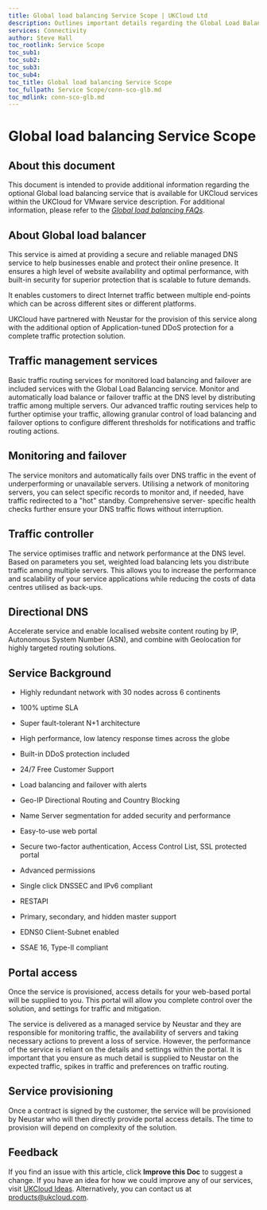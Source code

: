 ```yaml
---
title: Global load balancing Service Scope | UKCloud Ltd
description: Outlines important details regarding the Global Load Balancing service 
services: Connectivity
author: Steve Hall
toc_rootlink: Service Scope
toc_sub1: 
toc_sub2:
toc_sub3:
toc_sub4:
toc_title: Global load balancing Service Scope
toc_fullpath: Service Scope/conn-sco-glb.md
toc_mdlink: conn-sco-glb.md
---
```


# Global load balancing Service Scope

## About this document

This document is intended to provide additional information regarding the optional Global load balancing service that is available for UKCloud services within the UKCloud for VMware service description. For additional information, please refer to the [*Global load balancing FAQs*](conn-faq-glb.md).

## About Global load balancer

This service is aimed at providing a secure and reliable managed DNS service to help businesses enable and protect their online presence. It ensures a high level of website availability and optimal performance, with built-in security for superior protection that is scalable to future demands.

It enables customers to direct Internet traffic between multiple end-points which can be across different sites or different platforms.

UKCloud have partnered with Neustar for the provision of this service along with the additional option of Application-tuned DDoS protection for a complete traffic protection solution.

## Traffic management services

Basic traffic routing services for monitored load balancing and failover are included services with the Global Load Balancing service. Monitor and automatically load balance or failover traffic at the DNS level by distributing traffic among multiple servers. Our advanced traffic routing services help to further optimise your traffic, allowing granular control of load balancing and failover options to configure different thresholds for notifications and traffic routing actions.

## Monitoring and failover

The service monitors and automatically fails over DNS traffic in the event of underperforming or unavailable servers. Utilising a network of monitoring servers, you can select specific records to monitor and, if needed, have traffic redirected to a "hot" standby. Comprehensive server- specific health checks further ensure your DNS traffic flows without interruption.

## Traffic controller

The service optimises traffic and network performance at the DNS level. Based on parameters you set, weighted load balancing lets you distribute traffic among multiple servers. This allows you to increase the performance and scalability of your service applications while reducing the costs of data centres utilised as back-ups.

## Directional DNS

Accelerate service and enable localised website content routing by IP, Autonomous System Number (ASN), and combine with Geolocation for highly targeted routing solutions.

## Service Background

- Highly redundant network with 30 nodes across 6 continents

- 100% uptime SLA

- Super fault-tolerant N+1 architecture

- High performance, low latency response times across the globe

- Built-in DDoS protection included

- 24/7 Free Customer Support

- Load balancing and failover with alerts

- Geo-IP Directional Routing and Country Blocking

- Name Server segmentation for added security and performance

- Easy-to-use web portal

- Secure two-factor authentication, Access Control List, SSL protected portal

- Advanced permissions

- Single click DNSSEC and IPv6 compliant

- RESTAPI

- Primary, secondary, and hidden master support

- EDNS0 Client-Subnet enabled

- SSAE 16, Type-II compliant

## Portal access

Once the service is provisioned, access details for your web-based portal will be supplied to you. This portal will allow you complete control over the solution, and settings for traffic and mitigation.

The service is delivered as a managed service by Neustar and they are responsible for monitoring traffic, the availability of servers and taking necessary actions to prevent a loss of service. However, the performance of the service is reliant on the details and settings within the portal. It is important that you ensure as much detail is supplied to Neustar on the expected traffic, spikes in traffic and preferences on traffic routing.

## Service provisioning

Once a contract is signed by the customer, the service will be provisioned by Neustar who will then directly provide portal access details. The time to provision will depend on complexity of the solution.

## Feedback

If you find an issue with this article, click **Improve this Doc** to suggest a change. If you have an idea for how we could improve any of our services, visit [UKCloud Ideas](https://ideas.ukcloud.com). Alternatively, you can contact us at <products@ukcloud.com>.